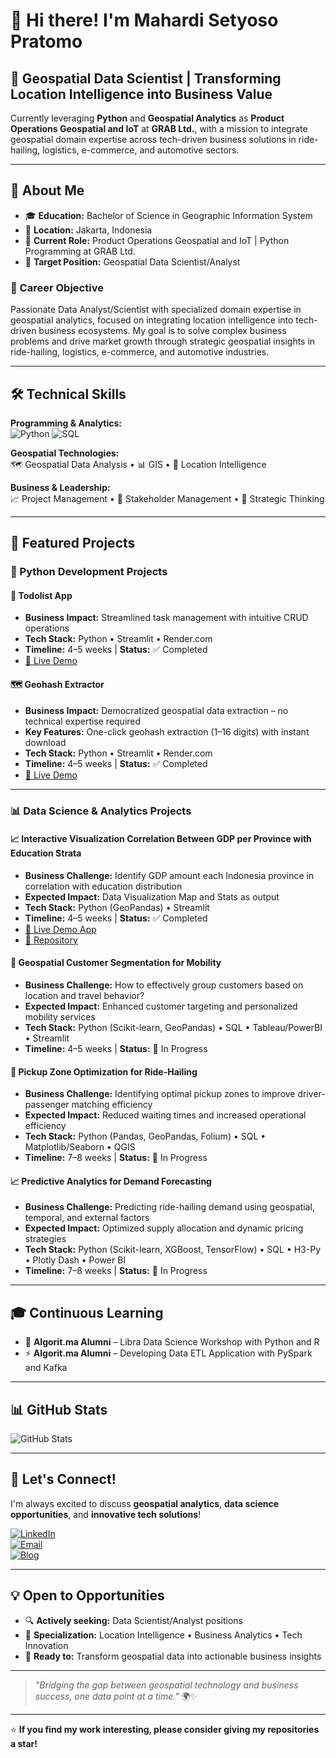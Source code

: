 # 👋 Hi there! I'm Mahardi Setyoso Pratomo

## 🎯 Geospatial Data Scientist | Transforming Location Intelligence into Business Value

Currently leveraging **Python** and **Geospatial Analytics** as **Product Operations Geospatial and IoT** at **GRAB Ltd.**, with a mission to integrate geospatial domain expertise across tech-driven business solutions in ride-hailing, logistics, e-commerce, and automotive sectors.

---

## 🚀 About Me

- 🎓 **Education:** Bachelor of Science in Geographic Information System  
- 📍 **Location:** Jakarta, Indonesia  
- 🏢 **Current Role:** Product Operations Geospatial and IoT | Python Programming at GRAB Ltd.  
- 🎯 **Target Position:** Geospatial Data Scientist/Analyst  

### 🎯 Career Objective

Passionate Data Analyst/Scientist with specialized domain expertise in geospatial analytics, focused on integrating location intelligence into tech-driven business ecosystems. My goal is to solve complex business problems and drive market growth through strategic geospatial insights in ride-hailing, logistics, e-commerce, and automotive industries.

---

## 🛠️ Technical Skills

**Programming & Analytics:**  
![Python](https://img.shields.io/badge/-Python-3776AB?style=flat-square&logo=python&logoColor=white) ![SQL](https://img.shields.io/badge/-SQL-4479A1?style=flat-square&logo=mysql&logoColor=white)

**Geospatial Technologies:**  
🗺️ Geospatial Data Analysis • 📊 GIS • 🎯 Location Intelligence

**Business & Leadership:**  
📈 Project Management • 🤝 Stakeholder Management • 🧠 Strategic Thinking

---

## 💼 Featured Projects

### 🐍 Python Development Projects

#### 📝 Todolist App
- **Business Impact:** Streamlined task management with intuitive CRUD operations  
- **Tech Stack:** Python • Streamlit • Render.com  
- **Timeline:** 4–5 weeks | **Status:** ✅ Completed  
- [🔗 Live Demo](https://apptodolistpbl-hardy-071224.streamlit.app)

#### 🗺️ Geohash Extractor
- **Business Impact:** Democratized geospatial data extraction – no technical expertise required  
- **Key Features:** One-click geohash extraction (1–16 digits) with instant download  
- **Tech Stack:** Python • Streamlit • Render.com  
- **Timeline:** 4–5 weeks | **Status:** ✅ Completed  
- [🔗 Live Demo](https://geohash-converter.streamlit.app)

---

### 📊 Data Science & Analytics Projects

#### 📈 Interactive Visualization Correlation Between GDP per Province with Education Strata
- **Business Challenge:** Identify GDP amount each Indonesia province in correlation with education distribution  
- **Expected Impact:** Data Visualization Map and Stats as output  
- **Tech Stack:** Python (GeoPandas) • Streamlit  
- **Timeline:** 4–5 weeks | **Status:** ✅ Completed  
- [🔗 Live Demo App](https://gdp-edu-id-data-portfolio.streamlit.app/)  
- [🔗 Repository](https://github.com/mahardisetyoso/Streamlit_GDP_Education_Data_Analyst)

#### 🎯 Geospatial Customer Segmentation for Mobility
- **Business Challenge:** How to effectively group customers based on location and travel behavior?  
- **Expected Impact:** Enhanced customer targeting and personalized mobility services  
- **Tech Stack:** Python (Scikit-learn, GeoPandas) • SQL • Tableau/PowerBI • Streamlit  
- **Timeline:** 4–5 weeks | **Status:** 🚧 In Progress

#### 🚗 Pickup Zone Optimization for Ride-Hailing
- **Business Challenge:** Identifying optimal pickup zones to improve driver-passenger matching efficiency  
- **Expected Impact:** Reduced waiting times and increased operational efficiency  
- **Tech Stack:** Python (Pandas, GeoPandas, Folium) • SQL • Matplotlib/Seaborn • QGIS  
- **Timeline:** 7–8 weeks | **Status:** 🚧 In Progress

#### 📈 Predictive Analytics for Demand Forecasting
- **Business Challenge:** Predicting ride-hailing demand using geospatial, temporal, and external factors  
- **Expected Impact:** Optimized supply allocation and dynamic pricing strategies  
- **Tech Stack:** Python (Scikit-learn, XGBoost, TensorFlow) • SQL • H3-Py • Plotly Dash • Power BI  
- **Timeline:** 7–8 weeks | **Status:** 🚧 In Progress

---

## 🎓 Continuous Learning

- 🔬 **Algorit.ma Alumni** – Libra Data Science Workshop with Python and R  
- ⚡ **Algorit.ma Alumni** – Developing Data ETL Application with PySpark and Kafka

---

## 📊 GitHub Stats

![GitHub Stats](https://github-readme-stats.vercel.app/api?username=mahardisetyoso&show_icons=true&theme=radical)

---

## 🤝 Let's Connect!

I'm always excited to discuss **geospatial analytics**, **data science opportunities**, and **innovative tech solutions**!

[![LinkedIn](https://img.shields.io/badge/LinkedIn-0077B5?style=for-the-badge&logo=linkedin&logoColor=white)](https://www.linkedin.com/in/mahardisetyoso/)  
[![Email](https://img.shields.io/badge/Email-D14836?style=for-the-badge&logo=gmail&logoColor=white)](mailto:mahardisetyoso@gmail.com)  
[![Blog](https://img.shields.io/badge/Blog-FF5722?style=for-the-badge&logo=streamlit&logoColor=white)](https://pekerjatechkomersial-streamlit.onrender.com/)

---

## 💡 Open to Opportunities

- 🔍 **Actively seeking:** Data Scientist/Analyst positions  
- 🚀 **Specialization:** Location Intelligence • Business Analytics • Tech Innovation  
- 🌟 **Ready to:** Transform geospatial data into actionable business insights

---

> *"Bridging the gap between geospatial technology and business success, one data point at a time."* 🌍✨

---

⭐ **If you find my work interesting, please consider giving my repositories a star!**
